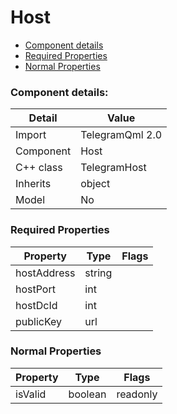 # Host

 * [Component details](#component-details)
 * [Required Properties](#required-properties)
 * [Normal Properties](#normal-properties)


### Component details:

|Detail|Value|
|------|-----|
|Import|TelegramQml 2.0|
|Component|Host|
|C++ class|TelegramHost|
|Inherits|object|
|Model|No|


### Required Properties

|Property|Type|Flags|
|--------|----|-----|
|hostAddress|string||
|hostPort|int||
|hostDcId|int||
|publicKey|url||


### Normal Properties

|Property|Type|Flags|
|--------|----|-----|
|isValid|boolean|readonly|





